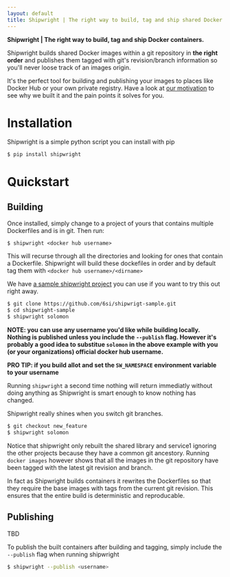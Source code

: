 ```yaml
---
layout: default
title: Shipwright | The right way to build, tag and ship shared Docker containers.
---
```


<strong>Shipwright | The right way to build, tag and 
ship Docker containers.</strong>


Shipwright builds shared Docker images within a git repository
in **the right order** and publishes them tagged with git's revision/branch
information so  you'll never loose track of an images origin.

It's the perfect tool for building and publishing your images to places
like Docker Hub or your own private registry. Have a look at  [our motivation](motivation.md) to see why we built it and the pain points it solves for you.


Installation
============

Shipwright is a simple python script you can install with pip

	$ pip install shipwright


Quickstart
==========


Building
--------

Once installed, simply change to a project of yours that contains multiple Dockerfiles and is in git. Then run:

	$ shipwright <docker hub username>
	
This will recurse through all the directories and looking for ones that contain a Dockerfile. Shipwright will build these dockefiles in order and by default tag them with `<docker hub username>/<dirname>`


We have [a sample shipwright project](https://github.com/6si/shipwrigt-sample) you can use if you want to try this out right away.

```bash
$ git clone https://github.com/6si/shipwrigt-sample.git
$ cd shipwright-sample
$ shipwright solomon
```

**NOTE: you can use any username you'd like while building locally. Nothing is published unless you include the `--publish` flag. However  it's probably a good idea to substitue `solomon` in the above example with you (or your organizations) official docker hub username.**

**PRO TIP: if you build allot and  set the `SW_NAMESPACE` environment variable to your username**

Running `shipwright` a second time nothing will return immediatly without doing anything as Shipwright is smart enough to know nothing has changed.

Shipwright really shines when you switch git branches.

```bash
$ git checkout new_feature
$ shipwright solomon
```

Notice that shipwright only rebuilt  the shared library and service1 ignoring the other projects because they have a common git ancestory. Running `docker images` however shows that all the images in the git repository have been tagged with the latest git revision and branch. 

In fact as Shipwright builds  containers it rewrites the Dockerfiles so that they require the base images with tags from the current git revision. This ensures that the entire build is deterministic and reproducable.

Publishing
----------
TBD

To publish the built containers after building and tagging, simply include the `--publish` flag when running shipwright

```bash
$ shipwright --publish <username> 
```




